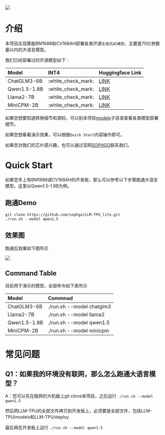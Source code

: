 ![](./assets/sophgo_chip.png)

# 介绍

本项目实现算能BM1688和CV168AH部署各类开源`生成式AI模型`，主要是70亿参数量以内的大语言模型。

我们已经部署过的开源模型如下：

|Model                |INT4                |Huggingface Link                                                          |
|:-                   |:-                  |:-                                                                        |
|ChatGLM3-6B          |:white\_check\_mark:|[LINK](https://huggingface.co/THUDM/chatglm3-6b)                          |
|Qwen1.5-1.8B         |:white\_check\_mark:|[LINK](https://huggingface.co/Qwen/Qwen1.5-1.8B-Chat)                     |
|Llama2-7B            |:white\_check\_mark:|[LINK](https://huggingface.co/meta-llama/Llama-2-7b-chat-hf)              |
|MiniCPM-2B           |:white\_check\_mark:|[LINK](https://huggingface.co/openbmb/MiniCPM-2B-sft-bf16)                |


如果您想要知道转换细节和源码，可以到本项目[models](./models)子目录查看各类模型部署细节。

如果您想看看演示效果，可以根据`Quick Start`内容操作即可。

如果您对我们的芯片感兴趣，也可以通过官网[SOPHGO](https://www.sophgo.com/)联系我们。

# Quick Start

如果您手上有BM1688或CV168AH的开发板，那么可以参考以下步骤跑通大语言模型，这里以Qwen1.5-1.8B为例。


## 跑通Demo

```
git clone https://github.com/sophgo/LLM-TPU_lite.git
./run.sh --model qwen1.5
```


## 效果图
跑通后效果如下图所示

![](./assets/qwen-7b.png)

## Command Table

目前用于演示的模型，全部命令如下表所示

| Model           | Commnad                                     |
| :-------------- | :------------------------------------------ |
| ChatGLM3-6B     | ./run.sh --model chatglm3                   |
| Llama2-7B       | ./run.sh --model llama2                     |
| Qwen1.5-1.8B    | ./run.sh --model qwen1.5                    |
| MiniCPM-2B      | ./run.sh --model minicpm                    |



# 常见问题

## Q1：如果我的环境没有联网，那么怎么跑通大语言模型？

A：您可以先在联网的大机器上git clone本项目，之后运行 `./run.sh --model qwen1.5`

然后把LLM-TPU的全部文件拷贝到开发板上，必须要是全部文件，包括LLM-TPU/models和LLM-TPU/deploy

最后再在开发板上运行 `./run.sh --model qwen1.5`
